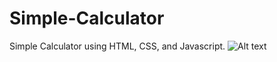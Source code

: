 # Simple-Calculator
Simple Calculator using HTML, CSS, and Javascript.
![Alt text]([https://www.example.com/image.jpg](https://github.com/PideNice/Simple-Calculator/blob/main/Screenshot%202024-09-01%20194856.png?raw=true))
